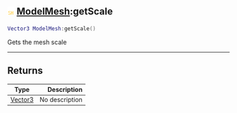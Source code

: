 ## ![shared](.gitbook/assets/shared.png) [ModelMesh](./readme/ModelMesh/README.md):getScale

```lua
Vector3 ModelMesh:getScale()
```

Gets the mesh scale

------
## Returns

| Type   | Description |
| ------ | ----------: |
| [Vector3](./readme/Vector3/README.md) | No description |


